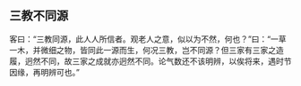 ##  三教不同源

客曰：“三教同源，此人人所信者。观老人之意，似以为不然，何也？”曰：“一草一木，并微细之物，皆同此一源而生，何况三教，岂不同源？但三家有三家之造履，迥然不同，故三家之成就亦迥然不同。论气数还不该明辨，以俟将来，遇时节因缘，再明辨可也。”
